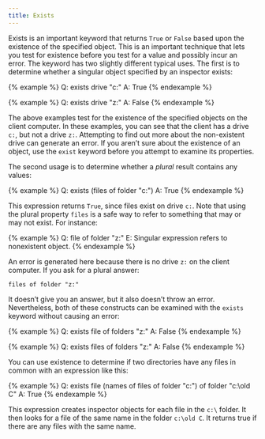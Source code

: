```yaml
---
title: Exists
---
```


Exists is an important keyword that returns `True` or `False` based upon the
existence of the specified object. This is an important technique that lets you
test for existence before you test for a value and possibly incur an error. The
keyword has two slightly different typical uses. The first is to determine
whether a singular object specified by an inspector exists:

{% example %}
Q: exists drive "c:"
A: True
{% endexample %}

{% example %}
Q: exists drive "z:"
A: False
{% endexample %}

The above examples test for the existence of the specified objects on the client
computer. In these examples, you can see that the client has a drive `c:`, but
not a drive `z:`. Attempting to find out more about the non-existent drive can
generate an error. If you aren’t sure about the existence of an object, use the
`exist` keyword before you attempt to examine its properties.

The second usage is to determine whether a *plural* result contains any values: 

{% example %}
Q: exists (files of folder "c:")
A: True
{% endexample %}

This expression returns `True`, since files exist on drive `c:`. Note that using
the plural property `files` is a safe way to refer to something that may or may
not exist. For instance:

{% example %}
Q: file of folder "z:"
E: Singular expression refers to nonexistent object.
{% endexample %}

An error is generated here because there is no drive `z:` on the client
computer. If you ask for a plural answer:

````
files of folder "z:"
````

It doesn’t give you an answer, but it also doesn’t throw an error. Nevertheless,
both of these constructs can be examined with the `exists` keyword without
causing an error:

{% example %}
Q: exists file of folders "z:"
A: False
{% endexample %}

{% example %}
Q: exists files of folders "z:"
A: False
{% endexample %}

You can use existence to determine if two directories have any files in common
with an expression like this:

{% example %}
Q: exists file (names of files of folder "c:\") of folder "c:\old C"
A: True
{% endexample %}

This expression creates inspector objects for each file in the `c:\` folder. It
then looks for a file of the same name in the folder `c:\old C`. It returns true
if there are any files with the same name.
